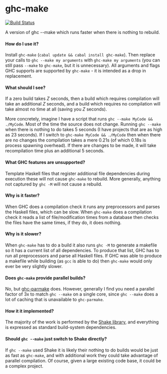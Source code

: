 ghc-make
========

[![Build Status](https://travis-ci.org/ndmitchell/ghc-make.png)](https://travis-ci.org/ndmitchell/ghc-make)

A version of ghc --make which runs faster when there is nothing to rebuild.

#### How do I use it?

Install `ghc-make` (`cabal update && cabal install ghc-make`). Then replace your calls to `ghc --make my arguments` with `ghc-make my arguments` (you can still pass `--make` to `ghc-make`, but it is unnecessary). All arguments and flags GHC supports are supported by `ghc-make` - it is intended as a drop in replacement.

#### What should I see?

If a zero build takes _Z_ seconds, then a build which requires compilation will take an additional _Z_ seconds, and a build which requires no compilation will take almost no time at all (saving you _Z_ seconds).

More concretely, imagine I have a script that runs `ghc --make MyCode && ./MyCode`. Most of the time the source does not change. Running `ghc --make` when there is nothing to do takes 5 seconds (I have projects that are as high as 23 seconds). If I switch to `ghc-make MyCode && ./MyCode` then when there are no changes the compilation takes a mere 0.21s (of which 0.18s is process spawning overhead). If there are changes to be made, it will take recompilation time plus an additional 5 seconds.

#### What GHC features are unsupported?

Template Haskell files that register additional file dependencies during execution these will not cause `ghc-make` to rebuild. More generally, anything not captured by `ghc -M` will not cause a rebuild.

#### Why is it faster?

When GHC does a compilation check it runs any preprocessors and parses the Haskell files, which can be slow. When `ghc-make` does a compilation check it reads a list of file/modification times from a database then checks the files have the same times, if they do, it does nothing.

#### Why is it slower?

When `ghc-make` has to do a build it also runs `ghc -M` to generate a makefile so it has a current list of all dependencies. To produce that list, GHC has to run all preprocessors and parse all Haskell files. If GHC was able to produce a makefile while building (as `gcc` is able to do) then `ghc-make` would only ever be very slightly slower.

#### Does `ghc-make` provide parallel builds?

No, but [ghc-parmake](http://hackage.haskell.org/package/ghc-parmake) does. However, generally I find you need a parallel factor of 3x to match `ghc --make` on a single core, since `ghc --make` does a lot of caching that is unavailable to `ghc-parmake`.

#### How it it implemented?

The majority of the work is performed by the [Shake library](https://github.com/ndmitchell/shake), and everything is expressed as standard build-system dependencies.

#### Should `ghc --make` just switch to Shake directly?

If `ghc --make` used Shake it is likely their nothing to do builds would be just as fast as `ghc-make`, and with additional work they could take advantage of parallel compilation. Of course, given a large existing code base, it could be a complex project.

